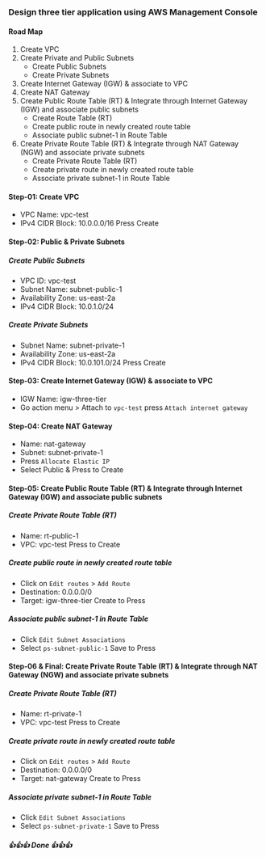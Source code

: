 ### Design three tier application using AWS Management Console

#### Road Map
1. Create VPC
2. Create Private and Public Subnets
   - Create Public Subnets
   - Create Private Subnets
3. Create Internet Gateway (IGW) & associate to VPC
4. Create NAT Gateway
5. Create Public Route Table (RT) & Integrate through Internet Gateway (IGW) and associate public subnets
   - Create Route Table (RT)
   - Create public route in newly created route table
   - Associate public subnet-1 in Route Table
6. Create Private Route Table (RT) & Integrate through NAT Gateway (NGW) and associate private subnets
   - Create Private Route Table (RT)
   - Create private route in newly created route table
   - Associate private subnet-1 in Route Table

#### Step-01: Create VPC
- VPC Name: vpc-test
- IPv4 CIDR Block: 10.0.0.0/16
Press Create

#### Step-02: Public & Private Subnets

   ##### Create Public Subnets
   - VPC ID: vpc-test
   - Subnet Name: subnet-public-1
   - Availability Zone: us-east-2a
   - IPv4 CIDR Block: 10.0.1.0/24

   ##### Create Private Subnets
   - Subnet Name: subnet-private-1
   - Availability Zone: us-east-2a
   - IPv4 CIDR Block: 10.0.101.0/24
   Press Create

#### Step-03: Create Internet Gateway (IGW) & associate to VPC
-  IGW Name: igw-three-tier
-  Go action menu > Attach to `vpc-test` press `Attach internet gateway`

#### Step-04: Create NAT Gateway
- Name: nat-gateway
- Subnet: subnet-private-1
- Press `Allocate Elastic IP`
- Select Public &
Press to Create

#### Step-05: Create Public Route Table (RT) & Integrate through Internet Gateway (IGW) and associate public subnets

   ##### Create Private Route Table (RT)
   - Name: rt-public-1
   - VPC: vpc-test
   Press to Create

   ##### Create public route in newly created route table
   - Click on `Edit routes` > `Add Route`
   - Destination: 0.0.0.0/0
   - Target: igw-three-tier
   Create to Press

   ##### Associate public subnet-1 in Route Table
   - Click `Edit Subnet Associations`
   - Select `ps-subnet-public-1`
   Save to Press

#### Step-06 & Final: Create Private Route Table (RT) & Integrate through NAT Gateway (NGW) and associate private subnets

   ##### Create Private Route Table (RT)
   - Name: rt-private-1
   - VPC: vpc-test
   Press to Create

   ##### Create private route in newly created route table
   - Click on `Edit routes` > `Add Route`
   - Destination: 0.0.0.0/0
   - Target: nat-gateway
   Create to Press

   ##### Associate private subnet-1 in Route Table
   - Click `Edit Subnet Associations`
   - Select `ps-subnet-private-1`
   Save to Press

##### 👍👍👍 Done 👍👍👍

